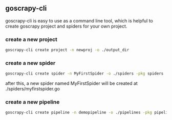 ## goscrapy-cli
goscrapy-cli is easy to use as a command line tool, which is helpful to create goscrapy project and spiders for your own project.

### create a new project
```bash
goscrapy-cli create project -n newproj -o ./output_dir
```

### create a new spider
```bash
goscrapy-cli create spider -n MyFirstSpider -o ./spiders -pkg spiders
```
after this, a new spider named MyFirstSpider will be created at ./spiders/myfirstspider.go

### create a new pipeline
```bash
goscrapy-cli create pipeline -n demopipeline -o ./pipelines -pkg pipelines --item itemA --item itemB
```